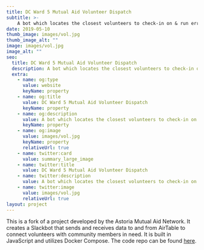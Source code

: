 ```yaml
---
title: DC Ward 5 Mutual Aid Volunteer Dispatch
subtitle: >-
    A bot which locates the closest volunteers to check-in on & run errands for vulnerable members of the community.
date: 2019-05-10
thumb_image: images/vol.jpg
thumb_image_alt: ""
image: images/vol.jpg
image_alt: ""
seo:
  title: DC Ward 5 Mutual Aid Volunteer Dispatch
  description: A bot which locates the closest volunteers to check-in on & run errands for vulnerable members of the community.
  extra:
    - name: og:type
      value: website
      keyName: property
    - name: og:title
      value: DC Ward 5 Mutual Aid Volunteer Dispatch
      keyName: property
    - name: og:description
      value: A bot which locates the closest volunteers to check-in on & run errands for vulnerable members of the community.
      keyName: property
    - name: og:image
      value: images/vol.jpg
      keyName: property
      relativeUrl: true
    - name: twitter:card
      value: summary_large_image
    - name: twitter:title
      value: DC Ward 5 Mutual Aid Volunteer Dispatch
    - name: twitter:description
      value: A bot which locates the closest volunteers to check-in on & run errands for vulnerable members of the community.
    - name: twitter:image
      value: images/vol.jpg
      relativeUrl: true
layout: project
---
```


This is a fork of a project developed by the Astoria Mutual Aid Network. It creates a Slackbot that sends and receives data to and from AirTable to connect volunteers with community members in need. It is built in JavaScript and utilizes Docker Compose. The code repo can be found [here](https://github.com/throneless-tech/volunteer-dispatch).
